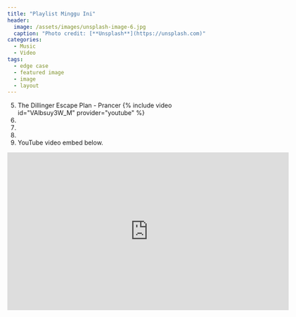 ```yaml
---
title: "Playlist Minggu Ini"
header:
  image: /assets/images/unsplash-image-6.jpg
  caption: "Photo credit: [**Unsplash**](https://unsplash.com)"
categories:
  - Music
  - Video
tags:
  - edge case
  - featured image
  - image
  - layout
---
```



5. The Dillinger Escape Plan - Prancer
{% include video id="VAlbsuy3W_M" provider="youtube" %}
4. 
3. 
2. 
1. YouTube video embed below.

<iframe width="640" height="360" src="https://www.youtube-nocookie.com/embed/l2Of1-d5E5o?controls=0&amp;showinfo=0" frameborder="0" allowfullscreen></iframe>